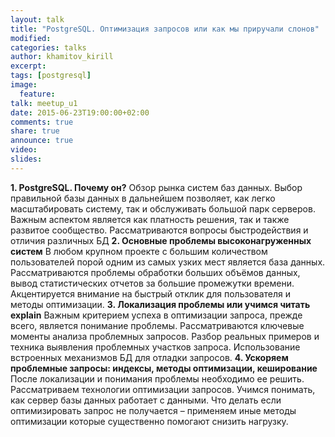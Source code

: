 ```yaml
---
layout: talk
title: "PostgreSQL. Оптимизация запросов или как мы приручали слонов"
modified:
categories: talks
author: khamitov_kirill
excerpt:
tags: [postgresql]
image:
  feature:
talk: meetup_u1
date: 2015-06-23T19:00:00+02:00
comments: true
share: true
announce: true 
video: 
slides: 
---
```



**1.	PostgreSQL. Почему он?**
Обзор рынка систем баз данных. Выбор правильной базы данных в дальнейшем позволяет, как легко масштабировать систему, так и обслуживать большой парк серверов. Важным аспектом является как платность решения, так и также развитое сообщество. Рассматриваются вопросы быстродействия и отличия различных БД
**2.	Основные проблемы высоконагруженных систем**
В любом крупном проекте с большим количеством пользователей порой одним из самых узких мест является база данных. Рассматриваются проблемы обработки больших объёмов данных, вывод статистических отчетов за большие промежутки времени. Акцентируется внимание на быстрый отклик для пользователя и методы оптимизации.
**3.	Локализация проблемы или учимся читать explain**
Важным критерием успеха в оптимизации запроса, прежде всего, является понимание проблемы. Рассматриваются ключевые моменты анализа проблемных запросов. Разбор реальных примеров и техника выявления проблемных участков запроса. Использование встроенных механизмов БД для отладки запросов.
**4.	Ускоряем проблемные запросы: индексы, методы оптимизации, кеширование**
После локализации и понимания проблемы необходимо ее решить. Рассматриваем технологии оптимизации запросов. Учимся понимать, как сервер базы данных работает с данными. Что делать если оптимизировать запрос не получается – применяем иные методы оптимизации которые существенно помогают снизить нагрузку.

